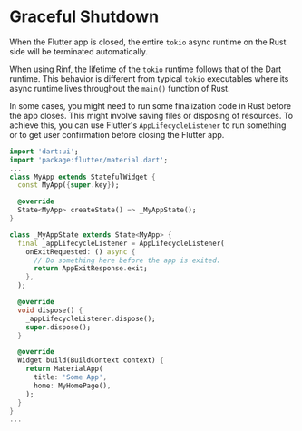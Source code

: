 # Graceful Shutdown

When the Flutter app is closed, the entire `tokio` async runtime on the Rust side will be terminated automatically.

When using Rinf, the lifetime of the `tokio` runtime follows that of the Dart runtime. This behavior is different from typical `tokio` executables where its async runtime lives throughout the `main()` function of Rust.

In some cases, you might need to run some finalization code in Rust before the app closes. This might involve saving files or disposing of resources. To achieve this, you can use Flutter's `AppLifecycleListener` to run something or to get user confirmation before closing the Flutter app.

```dart title="lib/main.dart"
import 'dart:ui';
import 'package:flutter/material.dart';
...
class MyApp extends StatefulWidget {
  const MyApp({super.key});

  @override
  State<MyApp> createState() => _MyAppState();
}

class _MyAppState extends State<MyApp> {
  final _appLifecycleListener = AppLifecycleListener(
    onExitRequested: () async {
      // Do something here before the app is exited.
      return AppExitResponse.exit;
    },
  );

  @override
  void dispose() {
    _appLifecycleListener.dispose();
    super.dispose();
  }

  @override
  Widget build(BuildContext context) {
    return MaterialApp(
      title: 'Some App',
      home: MyHomePage(),
    );
  }
}
...
```
